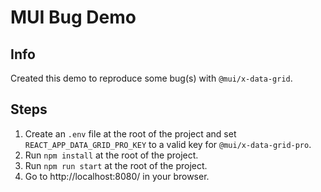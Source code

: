 # MUI Bug Demo

## Info

Created this demo to reproduce some bug(s) with `@mui/x-data-grid`.

## Steps

1. Create an `.env` file at the root of the project and set `REACT_APP_DATA_GRID_PRO_KEY` to a valid key for `@mui/x-data-grid-pro`.
1. Run `npm install` at the root of the project.
1. Run `npm run start` at the root of the project.
1. Go to http://localhost:8080/ in your browser.
